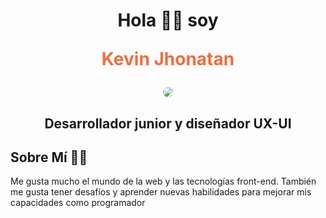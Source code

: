 <h1 align="center">
Hola 👋🏻 soy<p style="color:#F26D3D;">Kevin Jhonatan</p>
</h1>
<div align="center">
<img style="border-radius:50%;" src="https://avatars.githubusercontent.com/u/83718854?s=400&u=dbbcf82e0d0587ca69e1a770174f27f8730b77ef&v=4">
</div>
<h2 align="center">Desarrollador junior y diseñador UX-UI</h2>

## Sobre Mí 👨‍💻
<p>
Me gusta mucho el mundo de la web y las tecnologías front-end. También me gusta tener desafíos y aprender nuevas habilidades para mejorar mis capacidades como programador
</p>
